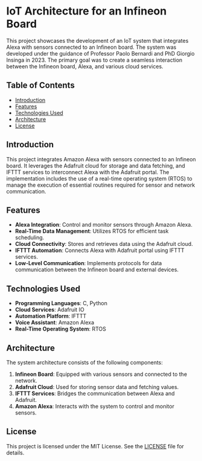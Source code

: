 # IoT Architecture for an Infineon Board

This project showcases the development of an IoT system that integrates Alexa with sensors connected to an Infineon board. The system was developed under the guidance of Professor Paolo Bernardi and PhD Giorgio Insinga in 2023. The primary goal was to create a seamless interaction between the Infineon board, Alexa, and various cloud services.

## Table of Contents

- [Introduction](#introduction)
- [Features](#features)
- [Technologies Used](#technologies-used)
- [Architecture](#architecture)
- [License](#license)

## Introduction

This project integrates Amazon Alexa with sensors connected to an Infineon board. It leverages the Adafruit cloud for storage and data fetching, and IFTTT services to interconnect Alexa with the Adafruit portal. The implementation includes the use of a real-time operating system (RTOS) to manage the execution of essential routines required for sensor and network communication.

## Features

- **Alexa Integration**: Control and monitor sensors through Amazon Alexa.
- **Real-Time Data Management**: Utilizes RTOS for efficient task scheduling.
- **Cloud Connectivity**: Stores and retrieves data using the Adafruit cloud.
- **IFTTT Automation**: Connects Alexa with Adafruit portal using IFTTT services.
- **Low-Level Communication**: Implements protocols for data communication between the Infineon board and external devices.

## Technologies Used

- **Programming Languages**: C, Python
- **Cloud Services**: Adafruit IO
- **Automation Platform**: IFTTT
- **Voice Assistant**: Amazon Alexa
- **Real-Time Operating System**: RTOS

## Architecture

The system architecture consists of the following components:

1. **Infineon Board**: Equipped with various sensors and connected to the network.
2. **Adafruit Cloud**: Used for storing sensor data and fetching values.
3. **IFTTT Services**: Bridges the communication between Alexa and Adafruit.
4. **Amazon Alexa**: Interacts with the system to control and monitor sensors.

## License

This project is licensed under the MIT License. See the [LICENSE](LICENSE) file for details.


